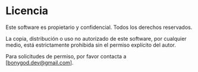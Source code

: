 # Licencia

Este software es propietario y confidencial. Todos los derechos reservados.

La copia, distribución o uso no autorizado de este software, por cualquier medio, está estrictamente prohibida sin el permiso explícito del autor.

Para solicitudes de permiso, por favor contacta a [bonygod.dev@gmail.com].